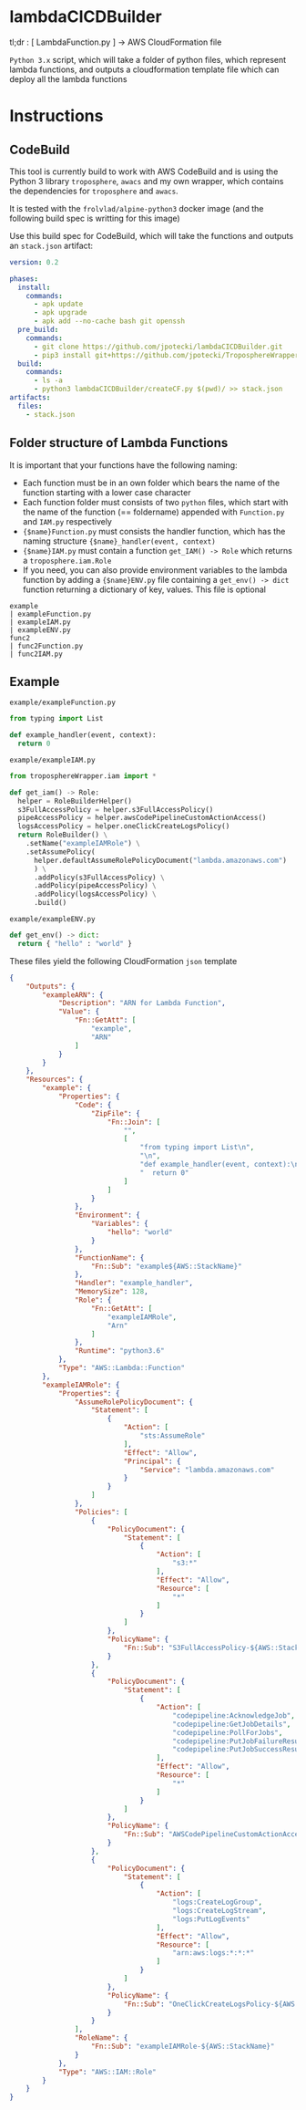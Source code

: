 # lambdaCICDBuilder
tl;dr : [ LambdaFunction.py ] -> AWS CloudFormation file

`Python 3.x` script, which will take a folder of python files, which represent lambda functions, and outputs a cloudformation template file which can deploy all the lambda functions

# Instructions

## CodeBuild

This tool is currently build to work with AWS CodeBuild and is using the Python 3 library
`troposphere`, `awacs` and my own wrapper, which contains the dependencies for `troposphere` and `awacs`.

It is tested with the `frolvlad/alpine-python3` docker image (and the following build spec is writting for this image)

Use this build spec for CodeBuild, which will take the functions and outputs an `stack.json` artifact:

```yaml
version: 0.2

phases:
  install:
    commands:
      - apk update
      - apk upgrade
      - apk add --no-cache bash git openssh
  pre_build:
    commands:
      - git clone https://github.com/jpotecki/lambdaCICDBuilder.git
      - pip3 install git+https://github.com/jpotecki/TroposphereWrapper.git
  build:
    commands:
      - ls -a
      - python3 lambdaCICDBuilder/createCF.py $(pwd)/ >> stack.json
artifacts:
  files:
    - stack.json
```


## Folder structure of Lambda Functions

It is important that your functions have the following naming:
- Each function must be in an own folder which bears the name of the function starting with a lower case character
- Each function folder must consists of two `python` files, which start with the name of the function (== foldername) appended with `Function.py` and `IAM.py` respectively
- `{$name}Function.py` must consists the handler function, which has the naming structure `{$name}_handler(event, context)`
- `{$name}IAM.py` must contain a function `get_IAM() -> Role` which returns a `troposphere.iam.Role`
- If you need, you can also provide environment variables to the lambda function by adding a `{$name}ENV.py` file containing a `get_env() -> dict` function returning a dictionary of key, values. This file is optional

```
example
| exampleFunction.py
| exampleIAM.py
| exampleENV.py
func2
| func2Function.py
| func2IAM.py
```

## Example

`example/exampleFunction.py`
```python
from typing import List

def example_handler(event, context):
  return 0
```

`example/exampleIAM.py`
```python
from troposphereWrapper.iam import *

def get_iam() -> Role:
  helper = RoleBuilderHelper()
  s3FullAccessPolicy = helper.s3FullAccessPolicy()
  pipeAccessPolicy = helper.awsCodePipelineCustomActionAccess()
  logsAccessPolicy = helper.oneClickCreateLogsPolicy()
  return RoleBuilder() \
    .setName("exampleIAMRole") \
    .setAssumePolicy(
      helper.defaultAssumeRolePolicyDocument("lambda.amazonaws.com")
      ) \
      .addPolicy(s3FullAccessPolicy) \
      .addPolicy(pipeAccessPolicy) \
      .addPolicy(logsAccessPolicy) \
      .build()
```

`example/exampleENV.py`
```python
def get_env() -> dict:
  return { "hello" : "world" }
```

These files yield the following CloudFormation `json` template
```json
{
    "Outputs": {
        "exampleARN": {
            "Description": "ARN for Lambda Function",
            "Value": {
                "Fn::GetAtt": [
                    "example",
                    "ARN"
                ]
            }
        }
    },
    "Resources": {
        "example": {
            "Properties": {
                "Code": {
                    "ZipFile": {
                        "Fn::Join": [
                            "",
                            [
                                "from typing import List\n",
                                "\n",
                                "def example_handler(event, context):\n",
                                "  return 0"
                            ]
                        ]
                    }
                },
                "Environment": {
                    "Variables": {
                        "hello": "world"
                    }
                },
                "FunctionName": {
                    "Fn::Sub": "example${AWS::StackName}"
                },
                "Handler": "example_handler",
                "MemorySize": 128,
                "Role": {
                    "Fn::GetAtt": [
                        "exampleIAMRole",
                        "Arn"
                    ]
                },
                "Runtime": "python3.6"
            },
            "Type": "AWS::Lambda::Function"
        },
        "exampleIAMRole": {
            "Properties": {
                "AssumeRolePolicyDocument": {
                    "Statement": [
                        {
                            "Action": [
                                "sts:AssumeRole"
                            ],
                            "Effect": "Allow",
                            "Principal": {
                                "Service": "lambda.amazonaws.com"
                            }
                        }
                    ]
                },
                "Policies": [
                    {
                        "PolicyDocument": {
                            "Statement": [
                                {
                                    "Action": [
                                        "s3:*"
                                    ],
                                    "Effect": "Allow",
                                    "Resource": [
                                        "*"
                                    ]
                                }
                            ]
                        },
                        "PolicyName": {
                            "Fn::Sub": "S3FullAccessPolicy-${AWS::StackName}"
                        }
                    },
                    {
                        "PolicyDocument": {
                            "Statement": [
                                {
                                    "Action": [
                                        "codepipeline:AcknowledgeJob",
                                        "codepipeline:GetJobDetails",
                                        "codepipeline:PollForJobs",
                                        "codepipeline:PutJobFailureResult",
                                        "codepipeline:PutJobSuccessResult"
                                    ],
                                    "Effect": "Allow",
                                    "Resource": [
                                        "*"
                                    ]
                                }
                            ]
                        },
                        "PolicyName": {
                            "Fn::Sub": "AWSCodePipelineCustomActionAccess-${AWS::StackName}"
                        }
                    },
                    {
                        "PolicyDocument": {
                            "Statement": [
                                {
                                    "Action": [
                                        "logs:CreateLogGroup",
                                        "logs:CreateLogStream",
                                        "logs:PutLogEvents"
                                    ],
                                    "Effect": "Allow",
                                    "Resource": [
                                        "arn:aws:logs:*:*:*"
                                    ]
                                }
                            ]
                        },
                        "PolicyName": {
                            "Fn::Sub": "OneClickCreateLogsPolicy-${AWS::StackName}"
                        }
                    }
                ],
                "RoleName": {
                    "Fn::Sub": "exampleIAMRole-${AWS::StackName}"
                }
            },
            "Type": "AWS::IAM::Role"
        }
    }
}

```